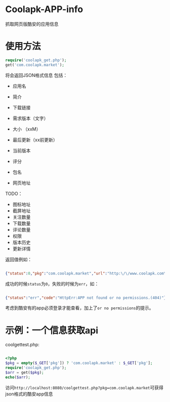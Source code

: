 # Coolapk-APP-info
抓取网页版酷安的应用信息

# 使用方法
```php
require('coolapk_get.php');
get('com.coolapk.market');
```
将会返回JSON格式信息
包括：

* 应用名
* 简介
* 下载链接
* 需求版本（文字）
* 大小 （xxM）
* 最后更新（xx前更新）
* 当前版本
* 评分

* 包名
* 网页地址

TODO：

* 图标地址
* 截屏地址
* 关注数量
* 下载数量
* 评论数量
* 权限
* 版本历史
* 更新详情

返回值例如：
```json

{"status":0,"pkg":"com.coolapk.market","url":"http:\/\/www.coolapk.com\/apk\/com.coolapk.market","msg":{"ver":"7.9","description":"\u9177\u5b89(com.coolapk.market) 7.9\uff1a\u662f\u4e0d\u662f\u611f\u89c9\u65b0\u7248\u9177\u5b89\u66f4\u597d\u73a9\u4e86\uff0c\u6ca1\u9519\uff0c\u5c31\u662f\u66f4\u597d\u73a9\uff0c\u6211\u4eec\u5176\u5b9e\u662f\u4e00\u4e2a\u6302\u7740\u5e94\u7528\u5e02\u573a\u7684\u4ea4\u53cb\u793e\u533a\u3002","size":"6.56M","req":"5.0\u53ca\u66f4\u9ad8\u7248\u672c","vote":"4.5","update":"5\u5929\u524d\u66f4\u65b0","download":"https:\/\/dl.coolapk.com\/down?pn=com.coolapk.market&v=NDU5OQ&h=9f73ed1foqwky5"}}
```

成功的时候`status`为`0`，失败的时候为`err`，如：
```json

{"status":"err","code":"HttpErr:APP not found or no permissions.(404)"}
```

考虑到酷安有的app必须登录才能查看，加上了`or no permissions`的提示。

# 示例：一个信息获取api
coolgettest.php:
```php

<?php
$pkg = empty($_GET['pkg']) ? 'com.coolapk.market' : $_GET['pkg'];
require('coolapk_get.php');
$arr = get($pkg);
echo($arr);
```
访问`http://localhost:8080/coolgettest.php?pkg=com.coolapk.market`可获得json格式的酷安app信息
